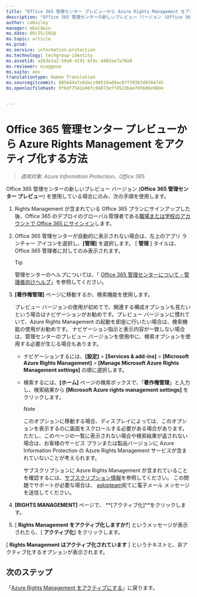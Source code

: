 ```yaml
---
title: "Office 365 管理センター プレビューから Azure Rights Management をアクティブ化する方法 | Azure Information Protection"
description: "Office 365 管理センターの新しいプレビュー バージョン (Office 365 管理センター プレビュー) にアクセスできる場合の、Azure Rights Management サービス向けのアクティブ化手順です。"
author: cabailey
manager: mbaldwin
ms.date: 09/25/2016
ms.topic: article
ms.prod: 
ms.service: information-protection
ms.technology: techgroup-identity
ms.assetid: a2b3e1a2-59a0-4191-bf4c-4485ae7a70a9
ms.reviewer: esaggese
ms.suite: ems
translationtype: Human Translation
ms.sourcegitcommit: 805644a7c6dacc00519ad9ac07f39367d0784745
ms.openlocfilehash: 9f6df7542a96fc04873eff452db4e7b5606e989e


---
```


# Office 365 管理センター プレビューから Azure Rights Management をアクティブ化する方法

>*適用対象: Azure Information Protection、Office 365*


Office 365 管理センターの新しいプレビュー バージョン (**Office 365 管理センター プレビュー**) を使用している場合にのみ、次の手順を使用します。

1. Rights Management が含まれている Office 365 プランにサインアップした後、Office 365 のデプロイのグローバル管理者である[職場または学校のアカウントで Office 365 にサインイン](https://portal.office.com/)します。

2. Office 365 管理センターが自動的に表示されない場合は、左上のアプリ ランチャー アイコンを選択し、**[管理]** を選択します。 [ **管理** ] タイルは、Office 365 管理者に対してのみ表示されます。

    > [!TIP]
    > 管理センターのヘルプについては、「 [Office 365 管理センターについて - 管理者向けヘルプ](https://support.office.com/article/About-the-Office-365-admin-center-Admin-Help-58537702-d421-4d02-8141-e128e3703547)」を参照してください。

3. **[著作権管理]** ページに移動するか、検索機能を使用します。

    プレビュー バージョンの使用が初めてで、関連する構成オプションも見たいという場合はナビゲーションがお勧めです。プレビュー バージョンに慣れていて、Azure Rights Management の起動を即座に行いたい場合は、検索機能の使用がお勧めです。 ナビゲーション指示と表示内容が一致しない場合は、管理センターのプレビュー バージョンを使用中に、検索オプションを使用する必要が生じる場合もあります。

    - ナビゲーションするには、**[設定]** > **[Services & add-ins]** > **[Microsoft Azure Rights Management]** > **[Manage Microsoft Azure Rights Management settings]** の順に選択します。

    - 検索するには、**[ホーム]** ページの検索ボックスで、「**著作権管理**」と入力し、検索結果から **[Microsoft Azure rights management settings]** をクリックします。

        > [!NOTE]
        >このオプションに移動する場合、ディスプレイによっては、このオプションを表示するのに画面をスクロールする必要がある場合があります。 ただし、このページの一覧に表示されない場合や検索結果が返されない場合は、お客様のサービス プランまたは製品バージョンに Azure Information Protection の Azure Rights Management サービスが含まれていないことが考えられます。
        >
        >サブスクリプションに Azure Rights Management が含まれていることを確認するには、[サブスクリプション情報](https://go.microsoft.com/fwlink/?LinkId=827589)を参照してください。 この問題でサポートが必要な場合は、 [askipteam](mailto:askipteam?subject=I%20cannot%20activate%20RMS)宛てに電子メール メッセージを送信してください。

4. **[RIGHTS MANAGEMENT]** ページで、 **[アクティブ化]**をクリックします。

5. [ **Rights Management をアクティブ化しますか?**] というメッセージが表示されたら、[ **アクティブ化**] をクリックします。

[ **Rights Management はアクティブ化されています** ] というテキストと、非アクティブ化するオプションが表示されます。


## 次のステップ
「[Azure Rights Management をアクティブにする](activate-service.md)」に戻ります。




<!--HONumber=Sep16_HO4-->


